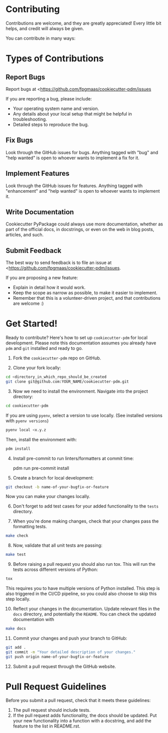 # Contributing

Contributions are welcome, and they are greatly appreciated! Every
little bit helps, and credit will always be given.

You can contribute in many ways:

# Types of Contributions

## Report Bugs

Report bugs at <https://github.com/fpgmaas/cookiecutter-pdm/issues

If you are reporting a bug, please include:

-   Your operating system name and version.
-   Any details about your local setup that might be helpful in
    troubleshooting.
-   Detailed steps to reproduce the bug.

## Fix Bugs

Look through the GitHub issues for bugs. Anything tagged with "bug"
and "help wanted" is open to whoever wants to implement a fix for it.

## Implement Features

Look through the GitHub issues for features. Anything tagged with
"enhancement" and "help wanted" is open to whoever wants to
implement it.

## Write Documentation

Cookiecutter PyPackage could always use more documentation, whether as
part of the official docs, in docstrings, or even on the web in blog
posts, articles, and such.

## Submit Feedback

The best way to send feedback is to file an issue at
<https://github.com/fpgmaas/cookiecutter-pdm/issues.

If you are proposing a new feature:

-   Explain in detail how it would work.
-   Keep the scope as narrow as possible, to make it easier to
    implement.
-   Remember that this is a volunteer-driven project, and that
    contributions are welcome :)

# Get Started!

Ready to contribute? Here\'s how to set up
`cookiecutter-pdm` for local development. Please note
this documentation assumes you already have `pdm` and
`git` installed and ready to go.

1. Fork the `cookiecutter-pdm` repo on GitHub.

2. Clone your fork locally:

  ``` bash
  cd <directory_in_which_repo_should_be_created
  git clone git@github.com:YOUR_NAME/cookiecutter-pdm.git
  ```

3. Now we need to install the environment. Navigate into the project directory:

``` bash
cd cookiecutter-pdm
```

If you are using `pyenv`, select a version to use locally. (See
installed versions with `pyenv versions`)

``` bash
pyenv local <x.y.z
```

Then, install the environment with:

``` bash
pdm install
```


4. Install pre-commit to run linters/formatters at commit time:

    pdm run pre-commit install

5. Create a branch for local development:

``` bash
git checkout -b name-of-your-bugfix-or-feature
```

Now you can make your changes locally.

6. Don\'t forget to add test cases for your added functionality to the
  `tests` directory.

7. When you\'re done making changes, check that your changes pass the
  formatting tests.

``` bash
make check
```

8. Now, validate that all unit tests are passing:

``` bash
make test
```

9. Before raising a pull request you should also run tox. This will
  run the tests across different versions of Python:

``` bash
tox
```

This requires you to have multiple versions of Python installed. This
step is also triggered in the CI/CD pipeline, so you could also choose
to skip this step locally.

10. Reflect your changes in the documentation. Update relevant files in
  the `docs` directory, and potentially the `README`. You can check the
  updated documentation with

``` bash
make docs
```

11. Commit your changes and push your branch to GitHub:

``` bash
git add .
git commit -m "Your detailed description of your changes."
git push origin name-of-your-bugfix-or-feature
```

12. Submit a pull request through the GitHub website.

# Pull Request Guidelines

Before you submit a pull request, check that it meets these guidelines:

1.  The pull request should include tests.
2.  If the pull request adds functionality, the docs should be updated.
    Put your new functionality into a function with a docstring, and add
    the feature to the list in README.rst.

